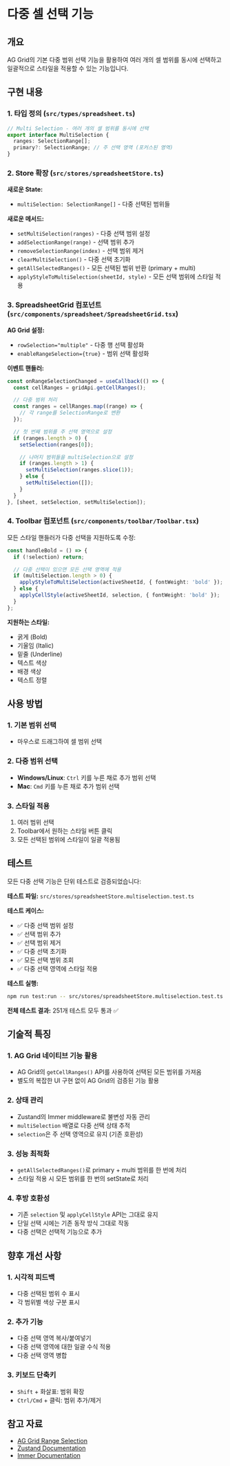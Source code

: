 # 다중 셀 선택 기능

## 개요

AG Grid의 기본 다중 범위 선택 기능을 활용하여 여러 개의 셀 범위를 동시에 선택하고 일괄적으로 스타일을 적용할 수 있는 기능입니다.

## 구현 내용

### 1. 타입 정의 (`src/types/spreadsheet.ts`)

```typescript
// Multi Selection - 여러 개의 셀 범위를 동시에 선택
export interface MultiSelection {
  ranges: SelectionRange[];
  primary?: SelectionRange; // 주 선택 영역 (포커스된 영역)
}
```

### 2. Store 확장 (`src/stores/spreadsheetStore.ts`)

**새로운 State:**
- `multiSelection: SelectionRange[]` - 다중 선택된 범위들

**새로운 메서드:**
- `setMultiSelection(ranges)` - 다중 선택 범위 설정
- `addSelectionRange(range)` - 선택 범위 추가
- `removeSelectionRange(index)` - 선택 범위 제거
- `clearMultiSelection()` - 다중 선택 초기화
- `getAllSelectedRanges()` - 모든 선택된 범위 반환 (primary + multi)
- `applyStyleToMultiSelection(sheetId, style)` - 모든 선택 범위에 스타일 적용

### 3. SpreadsheetGrid 컴포넌트 (`src/components/spreadsheet/SpreadsheetGrid.tsx`)

**AG Grid 설정:**
- `rowSelection="multiple"` - 다중 행 선택 활성화
- `enableRangeSelection={true}` - 범위 선택 활성화

**이벤트 핸들러:**
```typescript
const onRangeSelectionChanged = useCallback(() => {
  const cellRanges = gridApi.getCellRanges();

  // 다중 범위 처리
  const ranges = cellRanges.map((range) => {
    // 각 range를 SelectionRange로 변환
  });

  // 첫 번째 범위를 주 선택 영역으로 설정
  if (ranges.length > 0) {
    setSelection(ranges[0]);

    // 나머지 범위들을 multiSelection으로 설정
    if (ranges.length > 1) {
      setMultiSelection(ranges.slice(1));
    } else {
      setMultiSelection([]);
    }
  }
}, [sheet, setSelection, setMultiSelection]);
```

### 4. Toolbar 컴포넌트 (`src/components/toolbar/Toolbar.tsx`)

모든 스타일 핸들러가 다중 선택을 지원하도록 수정:

```typescript
const handleBold = () => {
  if (!selection) return;

  // 다중 선택이 있으면 모든 선택 영역에 적용
  if (multiSelection.length > 0) {
    applyStyleToMultiSelection(activeSheetId, { fontWeight: 'bold' });
  } else {
    applyCellStyle(activeSheetId, selection, { fontWeight: 'bold' });
  }
};
```

**지원하는 스타일:**
- 굵게 (Bold)
- 기울임 (Italic)
- 밑줄 (Underline)
- 텍스트 색상
- 배경 색상
- 텍스트 정렬

## 사용 방법

### 1. 기본 범위 선택
- 마우스로 드래그하여 셀 범위 선택

### 2. 다중 범위 선택
- **Windows/Linux**: `Ctrl` 키를 누른 채로 추가 범위 선택
- **Mac**: `Cmd` 키를 누른 채로 추가 범위 선택

### 3. 스타일 적용
1. 여러 범위 선택
2. Toolbar에서 원하는 스타일 버튼 클릭
3. 모든 선택된 범위에 스타일이 일괄 적용됨

## 테스트

모든 다중 선택 기능은 단위 테스트로 검증되었습니다:

**테스트 파일:** `src/stores/spreadsheetStore.multiselection.test.ts`

**테스트 케이스:**
- ✅ 다중 선택 범위 설정
- ✅ 선택 범위 추가
- ✅ 선택 범위 제거
- ✅ 다중 선택 초기화
- ✅ 모든 선택 범위 조회
- ✅ 다중 선택 영역에 스타일 적용

**테스트 실행:**
```bash
npm run test:run -- src/stores/spreadsheetStore.multiselection.test.ts
```

**전체 테스트 결과:** 251개 테스트 모두 통과 ✅

## 기술적 특징

### 1. AG Grid 네이티브 기능 활용
- AG Grid의 `getCellRanges()` API를 사용하여 선택된 모든 범위를 가져옴
- 별도의 복잡한 UI 구현 없이 AG Grid의 검증된 기능 활용

### 2. 상태 관리
- Zustand의 Immer middleware로 불변성 자동 관리
- `multiSelection` 배열로 다중 선택 상태 추적
- `selection`은 주 선택 영역으로 유지 (기존 호환성)

### 3. 성능 최적화
- `getAllSelectedRanges()`로 primary + multi 범위를 한 번에 처리
- 스타일 적용 시 모든 범위를 한 번의 setState로 처리

### 4. 후방 호환성
- 기존 `selection` 및 `applyCellStyle` API는 그대로 유지
- 단일 선택 시에는 기존 동작 방식 그대로 작동
- 다중 선택은 선택적 기능으로 추가

## 향후 개선 사항

### 1. 시각적 피드백
- 다중 선택된 범위 수 표시
- 각 범위별 색상 구분 표시

### 2. 추가 기능
- 다중 선택 영역 복사/붙여넣기
- 다중 선택 영역에 대한 일괄 수식 적용
- 다중 선택 영역 병합

### 3. 키보드 단축키
- `Shift` + 화살표: 범위 확장
- `Ctrl/Cmd` + 클릭: 범위 추가/제거

## 참고 자료

- [AG Grid Range Selection](https://www.ag-grid.com/javascript-data-grid/range-selection/)
- [Zustand Documentation](https://docs.pmnd.rs/zustand/getting-started/introduction)
- [Immer Documentation](https://immerjs.github.io/immer/)
